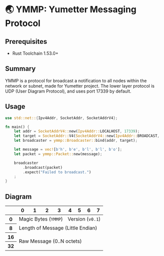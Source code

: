 # 🌏 YMMP: Yumetter Messaging Protocol

## Prerequisites
- Rust Toolchain 1.53.0+

## Summary
YMMP is a protocol for broadcast a notification to all nodes within the network or subnet, made for Yumetter project.
The lower layer protocol is UDP (User Diagram Protocol), and uses port 17339 by default.

## Usage
```rust
use std::net::{Ipv4Addr, SocketAddr, SocketAddrV4};

fn main() {
    let addr = SocketAddrV4::new(Ipv4Addr::LOCALHOST, 17339);
    let target = SocketAddr::V4(SocketAddrV4::new(Ipv4Addr::BROADCAST, 17339));
    let broadcaster = ymmp::Broadcaster::bind(addr, target);

    let message = vec![b'h', b'e', b'l', b'l', b'o'];
    let packet = ymmp::Packet::new(message);

    broadcaster
        .broadcast(packet)
        .expect("Failed to broadcast.")
    ;
}
```

## Diagram
<table>
  <thead>
    <tr>
      <th></th>
      <th>0</th>
      <th>1</th>
      <th>2</th>
      <th>3</th>
      <th>4</th>
      <th>5</th>
      <th>6</th>
      <th>7</th>
    </tr>
  </thead>
  <tbody>
    <tr>
      <th scope="row">0</th>
      <td colspan="4">Magic Bytes (<code>YMMP</code>)</td>
      <td colspan="4">Version (<code>v0.1</code>)</td>
    </tr>
    <tr>
      <th scope="row">8</th>
      <td colspan="8">Length of Message (Little Endian)</td>
    </tr>
    <tr>
      <th scope="row">16</th>
      <td colspan="8" rowspan="2">Raw Message (0..N octets)</td>
    </tr>
    <tr>
      <th scope="row">32</th>
    </tr>
  </tbody>
</table>
